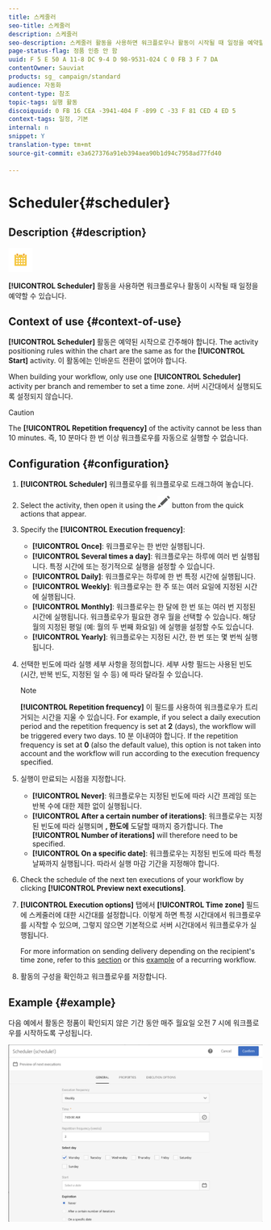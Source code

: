 ```yaml
---
title: 스케줄러
seo-title: 스케줄러
description: 스케줄러
seo-description: 스케줄러 활동을 사용하면 워크플로우나 활동이 시작될 때 일정을 예약할 수 있습니다.
page-status-flag: 정품 인증 안 함
uuid: F 5 E 50 A 11-8 DC 9-4 D 98-9531-024 C 0 FB 3 F 7 DA
contentOwner: Sauviat
products: sg_ campaign/standard
audience: 자동화
content-type: 참조
topic-tags: 실행 활동
discoiquuid: 0 FB 16 CEA -3941-404 F -899 C -33 F 81 CED 4 ED 5
context-tags: 일정, 기본
internal: n
snippet: Y
translation-type: tm+mt
source-git-commit: e3a627376a91eb394aea90b1d94c7958ad77fd40

---
```



# Scheduler{#scheduler}

## Description {#description}

![](assets/scheduler.png)

**[!UICONTROL Scheduler]** 활동을 사용하면 워크플로우나 활동이 시작될 때 일정을 예약할 수 있습니다.

## Context of use {#context-of-use}

**[!UICONTROL Scheduler]** 활동은 예약된 시작으로 간주해야 합니다. The activity positioning rules within the chart are the same as for the **[!UICONTROL Start]** activity. 이 활동에는 인바운드 전환이 없어야 합니다.

When building your workflow, only use one **[!UICONTROL Scheduler]** activity per branch and remember to set a time zone. 서버 시간대에서 실행되도록 설정되지 않습니다.

>[!CAUTION]
>
>The **[!UICONTROL Repetition frequency]** of the activity cannot be less than 10 minutes. 즉, 10 분마다 한 번 이상 워크플로우를 자동으로 실행할 수 없습니다.

## Configuration {#configuration}

1. **[!UICONTROL Scheduler]** 워크플로우를 워크플로우로 드래그하여 놓습니다.
1. Select the activity, then open it using the ![](assets/edit_darkgrey-24px.png) button from the quick actions that appear.
1. Specify the **[!UICONTROL Execution frequency]**:

   * **[!UICONTROL Once]**: 워크플로우는 한 번만 실행됩니다.
   * **[!UICONTROL Several times a day]**: 워크플로우는 하루에 여러 번 실행됩니다. 특정 시간에 또는 정기적으로 실행을 설정할 수 있습니다.
   * **[!UICONTROL Daily]**: 워크플로우는 하루에 한 번 특정 시간에 실행됩니다.
   * **[!UICONTROL Weekly]**: 워크플로우는 한 주 또는 여러 요일에 지정된 시간에 실행됩니다.
   * **[!UICONTROL Monthly]**: 워크플로우는 한 달에 한 번 또는 여러 번 지정된 시간에 실행됩니다. 워크플로우가 필요한 경우 월을 선택할 수 있습니다. 해당 월의 지정된 평일 (예: 월의 두 번째 화요일) 에 실행을 설정할 수도 있습니다.
   * **[!UICONTROL Yearly]**: 워크플로우는 지정된 시간, 한 번 또는 몇 번씩 실행됩니다.

1. 선택한 빈도에 따라 실행 세부 사항을 정의합니다. 세부 사항 필드는 사용된 빈도 (시간, 반복 빈도, 지정된 일 수 등) 에 따라 달라질 수 있습니다.

   >[!NOTE]
   >
   >**[!UICONTROL Repetition frequency]** 이 필드를 사용하여 워크플로우가 트리거되는 시간을 지울 수 있습니다. For example, if you select a daily execution period and the repetition frequency is set at **2** (days), the workflow will be triggered every two days. 10 분 이내여야 합니다. If the repetition frequency is set at **0** (also the default value), this option is not taken into account and the workflow will run according to the execution frequency specified.

1. 실행이 만료되는 시점을 지정합니다.

   * **[!UICONTROL Never]**: 워크플로우는 지정된 빈도에 따라 시간 프레임 또는 반복 수에 대한 제한 없이 실행됩니다.
   * **[!UICONTROL After a certain number of iterations]**: 워크플로우는 지정된 빈도에 따라 실행되며 **, 한도에** 도달할 때까지 증가합니다. The **[!UICONTROL Number of iterations]** will therefore need to be specified.
   * **[!UICONTROL On a specific date]**: 워크플로우는 지정된 빈도에 따라 특정 날짜까지 실행됩니다. 따라서 실행 마감 기간을 지정해야 합니다.

1. Check the schedule of the next ten executions of your workflow by clicking **[!UICONTROL Preview next executions]**.

1. **[!UICONTROL Execution options]** 탭에서 **[!UICONTROL Time zone]** 필드에 스케줄러에 대한 시간대를 설정합니다. 이렇게 하면 특정 시간대에서 워크플로우를 시작할 수 있으며, 그렇지 않으면 기본적으로 서버 시간대에서 워크플로우가 실행됩니다.

   For more information on sending delivery depending on the recipient's time zone, refer to this [section](../../sending/using/sending-messages-at-the-recipient-s-time-zone.md) or this [example](../../automating/using/push-notification-delivery.md#sending-a-recurring-push-notification-with-a-workflow) of a recurring workflow.

1. 활동의 구성을 확인하고 워크플로우를 저장합니다.

## Example {#example}

다음 예에서 활동은 정품이 확인되지 않은 기간 동안 매주 월요일 오전 7 시에 워크플로우를 시작하도록 구성됩니다.

![](assets/wkf_scheduler_example.png)

